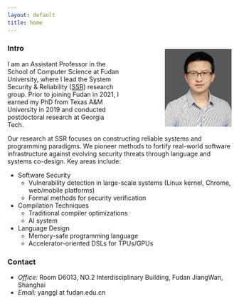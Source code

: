 ```yaml
---
layout: default
title: home
---
```



<img width="150px"  style="float:right; margin-left:100px;margin-top:20px;" src="./pictures/self.jpg">

### Intro

I am an Assistant Professor in the School of Computer Science at Fudan University, where I lead the System Security & Reliability ([SSR](https://gitee.com/fudan-csr)) research group. Prior to joining Fudan in 2021, I earned my PhD from Texas A&M University in 2019 and conducted postdoctoral research at Georgia Tech.

Our research at SSR focuses on constructing reliable systems and programming paradigms. We pioneer methods to fortify real-world software infrastructure against evolving security threats through language and systems co-design. Key areas include:

- Software Security
   - Vulnerability detection in large-scale systems (Linux kernel, Chrome, web/mobile platforms)
   - Formal methods for security verification
- Compilation Techniques
   - Traditional compiler optimizations
   - AI system
- Language Design
   - Memory-safe programming language
   - Accelerator-oriented DSLs for TPUs/GPUs

### Contact

- <em>Office:</em> Room D6013, NO.2 Interdisciplinary Building, Fudan JiangWan, Shanghai
- <em>Email:</em> yanggl at fudan.edu.cn



